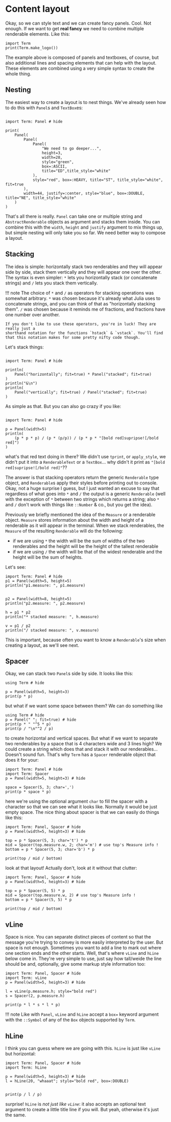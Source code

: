# Content layout
Okay, so we can style text and we can create fancy panels. Cool. Not enough. If we want to get **real fancy** we need to combine multiple renderable elements. Like this:

```@example
import Term
print(Term.make_logo())
```

The example above is composed of panels and textboxes, of course, but also additional lines and spacing elements that can help with the layout. These elements are combined using a very simple syntax to create the whole thing.

## Nesting
The easiest way to create a layout is to nest things. We've already seen how to do this with `Panel`s and `TextBox`es:
```@example

import Term: Panel # hide

print(
    Panel(
        Panel(
            Panel(
                "We need to go deeper...",
                height=3,
                width=28,
                style="green",
                box=:ASCII,
                title="ED",title_style="white"
            ),
            style="red", box=:HEAVY, title="ST", title_style="white", fit=true
        ),
        width=44, justify=:center, style="blue", box=:DOUBLE, title="NE", title_style="white"
    )
)
```

That's all there is really. `Panel` can take one or multiple string and `AbstractRenderable` objects as argument and stacks them inside. You can combine this with the `width`, `height` and `justify` argument to mix things up, but simple nesting will only take you so far. We need better way to compose a layout.

## Stacking
The idea is simple: horizontally stack two renderables and they will appear side by side, stack them vertically and they will appear one over the other. The syntax is even simpler: `*` lets you horizontally stack (or concatenate strings) and `/` lets you stack them vertically.

!!! note
    The choice of `*` and `/` as operators for stacking operations was somewhat arbitrary.
    `*` was chosen because it's already what Julia uses to concatenate strings, and you can think of that as "horizontally stacking them". `/` was chosen because it reminds me of fractions, and fractions have one number over another. 

    If you don't like to use these operators, you're in luck! They are really just a 
    shorthand notation for the functions `hstack` & `vstack`. You'll find that this notation makes for some pretty nifty code though.

Let's stack things:

```@example

import Term: Panel # hide

println(
    Panel("horizontally"; fit=true) * Panel("stacked"; fit=true)
)
println("&\n")
println(
    Panel("vertically"; fit=true) / Panel("stacked"; fit=true)
)

```

As simple as that. But you can also go crazy if you like:

```@example

import Term: Panel # hide

p = Panel(width=5)
println(
    (p * p * p) / (p * (p/p)) / (p * p * "[bold red]supripse![/bold red]")
)
```


what's that red text doing in there? We didn't use `tprint`, or `apply_style`, we didn't put it into a `RenderableText` or a `TextBox`... why didn't it print as `"[bold red]supripse![/bold red]"`??

The answer is that stacking operators return the generic `Renderable` type object, and `Renderable`s apply their styles before printing out to console. Okay, not a huge surprise I guess, but I just wanted an excuse to say that regardless of what goes into `*` and `/` the output is a generic `Renderable` (well with the exception of `*` between two strings which returns a string; also `*` and `/` don't work with things like `::Number` & co., but you get the idea).

Previously we briefly mentioned the idea of the `Measure` or a renderable object. `Measure` stores information about the width and height of a renderable as it will appear in the terminal. When we stack renderables, the `Measure` of the resulting `Renderable` will do the following:
- if we are using `*` the width will be the sum of widths of the two renderables and the height will be the height  of the tallest renderable
-  if we are using `/` the width will be that of the widest renderable and the height will be the sum of heights. 

Let's see:
```@example
import Term: Panel # hide
p1 = Panel(width=5, height=5)
println("p1.measure: ", p1.measure)


p2 = Panel(width=8, height=5)
println("p2.measure: ", p2.measure)

h = p1 * p2
println("* stacked measure: ", h.measure)

v = p1 / p2
println("/ stacked measure: ", v.measure)
```

This is important, because often you want to know a `Renderable`'s size when creating a layout, as we'll see next.


## Spacer
Okay, we can stack two `Panel`s side by side. It looks like this:

```@example
using Term # hide

p = Panel(width=5, height=3)
print(p * p)
```

but what if we want some space between them? We can do something like
```@example
using Term # hide
p = Panel(" "; fit=true) # hide
print(p * " "^5 * p)
print(p / "\n"^2 / p)
```
to create horizontal and vertical spaces. But what if we want to separate two renderables by a space that is 4 characters wide and 3 lines high? We could create a string which does that and stack it with our renderables...
Doesn't sound fun. That's why `Term` has a `Spacer` renderable object that does it for your:
```@example
import Term: Panel # hide
import Term: Spacer
p = Panel(width=5, height=3) # hide

space = Spacer(5, 3; char=',')
print(p * space * p)
```

here we're using the optional argument `char` to fill the spacer with a character so that we can see what it looks like. Normally it would be just empty space. The nice thing about spacer is that we can easily do things like this:
```@example
import Term: Panel, Spacer # hide
p = Panel(width=5, height=3) # hide

top = p * Spacer(5, 3; char='t') * p
mid = Spacer(top.measure.w, 2; char='m') # use top's Measure info !
bottom = p * Spacer(5, 3; char='b') * p

print(top / mid / bottom)
```

look at that layout! Actually don't, look at it without that clutter:
```@example
import Term: Panel, Spacer # hide
p = Panel(width=5, height=3) # hide

top = p * Spacer(5, 5) * p
mid = Spacer(top.measure.w, 2) # use top's Measure info !
bottom = p * Spacer(5, 5) * p

print(top / mid / bottom)
```

## vLine
Space is nice. You can separate distinct pieces of content so that the message you're trying to convey is more easily interpreted by the user. But space is not enough. Sometimes you want to add a line to mark out where one section ends and the other starts.
Well, that's where `vLine` and `hLine` below come in. They're very simple to use, just say how tall/weide the line should be and, optionally, give some markup style information too:

```@example
import Term: Panel, Spacer # hide
import Term: vLine
p = Panel(width=5, height=3) # hide

l = vLine(p.measure.h; style="bold red")
s = Spacer(2, p.measure.h)

print(p * l * s * l * p)
```

!!! note
    Like with `Panel`, `vLine` and `hLine` accept a `box=` keyword argument with the `::Symbol` of any of the `Box` objects supported by `Term`.


## hLine
I think you can guess where we are going with this. `hLine` is just like `vLine` but horizontal:
```@example
import Term: Panel, Spacer # hide
import Term: hLine

p = Panel(width=5, height=3) # hide
l = hLine(20, "whaaat"; style="bold red", box=:DOUBLE)


print(p / l / p)
```

surprise! `hLine` is *not just like `vLine`*: it also accepts an optional text argument to create a little title line if you will. But yeah, otherwise it's just the same. 

